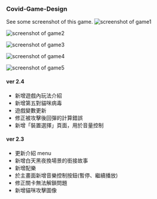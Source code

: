 ### Covid-Game-Design

See some screenshot of this game.
![screenshot of game1](https://github.com/Rou-Yi/Covid-Game-Design-0814/blob/main/Game%20Screenshot/Screenshot%2001.png?raw=true)

![screenshot of game2](https://github.com/Rou-Yi/Covid-Game-Design-0814/blob/main/Game%20Screenshot/Screenshot%2002.png?raw=true)

![screenshot of game3](https://github.com/Rou-Yi/Covid-Game-Design-0814/blob/main/Game%20Screenshot/Screenshot%2003.png?raw=true)

![screenshot of game4](https://github.com/Rou-Yi/Covid-Game-Design-0814/blob/main/Game%20Screenshot/Screenshot%2004.png?raw=true)

![screenshot of game5](https://github.com/Rou-Yi/Covid-Game-Design-0814/blob/main/Game%20Screenshot/Screenshot%2005.png?raw=true)


#### ver 2.4
* 新增遊戲內玩法介紹
* 新增第五對貓咪病毒
* 遊戲變數更新
* 修正被攻擊後回彈的計算錯誤
* 新增「裝置選擇」頁面，用於音量控制


#### ver 2.3
* 更新介紹 menu
* 新增白天黑夜換場景的銜接故事
* 新增配樂
* 於主畫面新增音樂控制按鈕(暫停、繼續播放)
* 修正關卡無法解鎖問題
* 新增貓咪攻擊圖像
